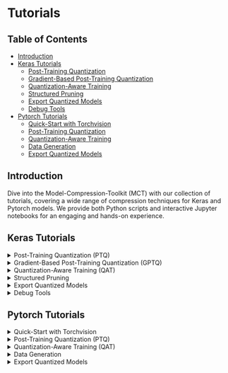 # Tutorials

## Table of Contents
- [Introduction](#introduction)
- [Keras Tutorials](#keras-tutorials)
  - [Post-Training Quantization](#keras-ptq)
  - [Gradient-Based Post-Training Quantization](#keras-gptq)
  - [Quantization-Aware Training](#keras-qat)
  - [Structured Pruning](#keras-pruning)
  - [Export Quantized Models](#keras-export)
  - [Debug Tools](#keras-debug)
- [Pytorch Tutorials](#pytorch-tutorials)
  - [Quick-Start with Torchvision](#pytorch-quickstart-torchvision)
  - [Post-Training Quantization](#pytorch-ptq)
  - [Quantization-Aware Training](#pytorch-qat)
  - [Data Generation](#pytorch-data-generation)
  - [Export Quantized Models](#pytorch-export)

## Introduction
Dive into the Model-Compression-Toolkit (MCT) with our collection of tutorials, covering a wide 
range of compression techniques for Keras and Pytorch models. We provide
both Python scripts and interactive Jupyter notebooks for an
engaging and hands-on experience.


## Keras Tutorials

<details id="keras-ptq">
  <summary>Post-Training Quantization (PTQ)</summary>
  
  | Tutorial                     | Included Features                                                                                   |
  |------------------------------|-----------------------------------------------------------------------------------------------------|
  | [MobileNetV2](keras/ptq/example_keras_imagenet.ipynb)  | &#x2705; PTQ                                                                                        |
  | [Mixed-Precision MobileNetV2](tutorials/notebooks/keras/ptq/example_keras_mobilenet_mixed_precision.ipynb) | &#x2705; PTQ <br/> &#x2705; Mixed-Precision                                                         |
  | [Nanodet-Plus](tutorials/notebooks/keras/ptq/example_keras_nanodet_plus.ipynb)             | &#x2705; PTQ                                                                                        |
  | [YoloV8-nano](tutorials/notebooks/keras/ptq/example_keras_yolov8n.ipynb)              | &#x2705; PTQ                                                                                        |
  | [EfficientDetLite0](tutorials/notebooks/keras/ptq/example_keras_effdet_lite0.ipynb) | &#x2705; PTQ <br/> &#x2705; [sony-custom-layers](https://github.com/sony/custom_layers) integration |

</details>

<details id="keras-gptq">
  <summary>Gradient-Based Post-Training Quantization (GPTQ)</summary>

  | Tutorial                     | Included Features       |
  |------------------------------|---------------|
  | [MobileNetV2](tutorials/notebooks/keras/gptq/example_keras_mobilenet_gptq.ipynb)           | &#x2705; GPTQ |

</details>

<details id="keras-qat">
  <summary>Quantization-Aware Training (QAT)</summary>
  
  | Tutorial                                                                          | Included Features      |
  |-----------------------------------------------------------------------------------|--------------|
  | [QAT on MNIST](tutorials/notebooks/keras/gptq/example_keras_mobilenet_gptq.ipynb) | &#x2705; QAT |

</details>


<details id="keras-pruning">
  <summary>Structured Pruning</summary>

  | Tutorial                                                            | Included Features          |
  |---------------------------------------------------------------------|------------------|
  | [Fully-Connected Model Pruning](tutorials/notebooks/keras/pruning/example_keras_pruning_mnist.ipynb) | &#x2705; Pruning |

</details>

<details id="keras-export">
  <summary>Export Quantized Models</summary>

  | Tutorial                                                                              | Included Features         |
  |---------------------------------------------------------------------------------------|-----------------|
  | [Exporter Usage](tutorials/notebooks/keras/export/example_keras_export.ipynb) | &#x2705; Export |
  
</details>

<details id="keras-debug">
  <summary>Debug Tools</summary>

  | Tutorial                                                                            | Included Features       |
  |-------------------------------------------------------------------------------------|-------------------------|
  | [Network Editor Usage](tutorials/notebooks/keras/debug_tools/example_keras_network_editor.ipynb) | &#x2705; Network Editor |
  
</details>

## Pytorch Tutorials


<details id="pytorch-quickstart-torchvision">
  <summary>Quick-Start with Torchvision</summary>
  
  | Tutorial                                                                                                        |
  |-----------------------------------------------------------------------------------------------------------------|
  | [Quick Start - Torchvision Pretrained Model](tutorials/notebooks/pytorch/example_quick_start_torchvision.ipynb) |

</details>


<details id="pytorch-ptq">
  <summary>Post-Training Quantization (PTQ)</summary>
  
  | Tutorial                                                                                                                              | Included Features                                                                                   |
  |---------------------------------------------------------------------------------------------------------------------------------------|-----------------------------------------------------------------------------------------------------|
  | [Training & Quantizing Model on MNIST](tutorials/notebooks/pytorch/ptq/example_pytorch_quantization_mnist.ipynb)                      | &#x2705; PTQ                                                                                        |
  | [Mixed-Precision MobileNetV2 on Cifar100](tutorials/notebooks/pytorch/ptq/example_pytorch_mobilenetv2_cifar100_mixed_precision.ipynb) | &#x2705; PTQ <br/> &#x2705; Mixed-Precision                                                         |
  | [SSDLite MobileNetV3 Quantization](tutorials/notebooks/pytorch/ptq/example_pytorch_ssdlite_mobilenetv3.ipynb)                                    | &#x2705; PTQ                                                                                        |

</details>



<details id="pytorch-qat">
  <summary>Quantization-Aware Training (QAT)</summary>
  
  | Tutorial                                                                          | Included Features      |
  |-----------------------------------------------------------------------------------|--------------|
  | [QAT on MNIST](tutorials/notebooks/pytorch/qat/example_pytorch_qat.py) | &#x2705; QAT |

</details>

<details id="pytorch-data-generation">
  <summary>Data Generation</summary>
  
  | Tutorial                                                                                                                          | Included Features                                                                 |
  |-----------------------------------------------------------------------------------------------------------------------------------|-----------------------------------------------------------------------------------|
  | [Data-Free Quantization using Data Generation](tutorials/notebooks/pytorch/data_generation/example_pytorch_data_generation.ipynb) | &#x2705; PTQ <br/> &#x2705; Data-Free Quantization <br/> &#x2705; Data Generation |

</details>


<details id="pytorch-export">
  <summary>Export Quantized Models</summary>

  | Tutorial                                                                              | Included Features         |
  |---------------------------------------------------------------------------------------|-----------------|
  | [Exporter Usage](tutorials/notebooks/pytorch/export/example_pytorch_export.ipynb) | &#x2705; Export |
  
</details>

